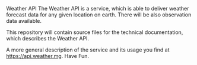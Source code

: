 Weather API
The Weather API is a service, which is able to deliver weather forecast data for any given location on earth. There will be also observation data available.

This repository will contain source files for the technical documentation, which describes the Weather API.

A more general description of the service and its usage you find at https://api.weather.mg.
Have Fun.
